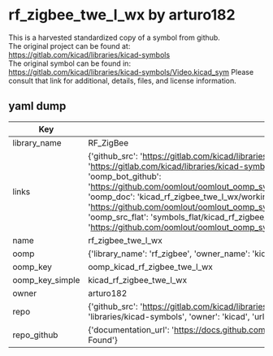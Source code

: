 # rf_zigbee_twe_l_wx by arturo182  
This is a harvested standardized copy of a symbol from github.  
The original project can be found at:  
https://gitlab.com/kicad/libraries/kicad-symbols  
The original symbol can be found in:
https://gitlab.com/kicad/libraries/kicad-symbols/Video.kicad_sym
Please consult that link for additional, details, files, and license information.  
## yaml dump  
| Key | Value |  
| --- | --- |  
| library_name | RF_ZigBee |  
| links | {'github_src': 'https://gitlab.com/kicad/libraries/kicad-symbols/Video.kicad_sym', 'github_src_repo': 'https://gitlab.com/kicad/libraries/kicad-symbols', 'oomp_bot': 'kicad_rf_zigbee_twe_l_wx/working', 'oomp_bot_github': 'https://github.com/oomlout/oomlout_oomp_symbol_bot/tree/main/kicad_rf_zigbee_twe_l_wx/working', 'oomp_doc': 'kicad_rf_zigbee_twe_l_wx/working', 'oomp_doc_github': 'https://github.com/oomlout/oomlout_oomp_symbol_doc/tree/main/kicad_rf_zigbee_twe_l_wx/working', 'oomp_src_flat': 'symbols_flat/kicad_rf_zigbee_twe_l_wx/working', 'oomp_src_flat_github': 'https://github.com/oomlout/oomlout_oomp_symbol_src/tree/main/kicad_rf_zigbee_twe_l_wx/working'} |  
| name | rf_zigbee_twe_l_wx |  
| oomp | {'library_name': 'rf_zigbee', 'owner_name': 'kicad', 'symbol_name': 'rf_zigbee_twe_l_wx'} |  
| oomp_key | oomp_kicad_rf_zigbee_twe_l_wx |  
| oomp_key_simple | kicad_rf_zigbee_twe_l_wx |  
| owner | arturo182 |  
| repo | {'github_src': 'https://gitlab.com/kicad/libraries/kicad-symbols/Video.kicad_sym', 'name': 'libraries/kicad-symbols', 'owner': 'kicad', 'url': 'https://gitlab.com/kicad/libraries/kicad-symbols'} |  
| repo_github | {'documentation_url': 'https://docs.github.com/rest/repos/repos#get-a-repository', 'message': 'Not Found'} |  

